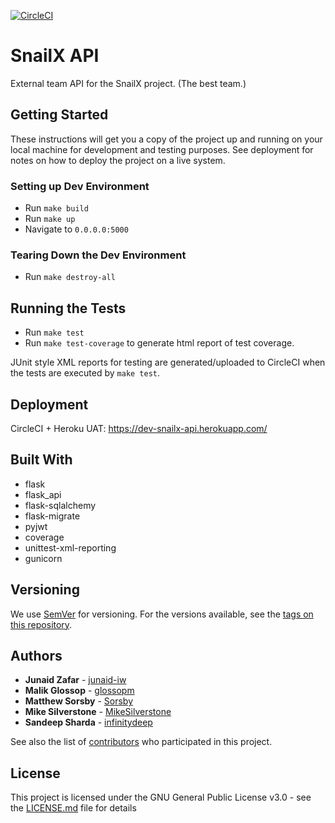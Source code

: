 [![CircleCI](https://circleci.com/gh/infinityworks/snailx_api/tree/develop.svg?style=svg)](https://circleci.com/gh/infinityworks/snailx_api/tree/develop)

# SnailX API

External team API for the SnailX project. (The best team.)

## Getting Started

These instructions will get you a copy of the project up and running on your local machine for development and testing purposes. See deployment for notes on how to deploy the project on a live system.

### Setting up Dev Environment

- Run ```make build```
- Run ```make up```
- Navigate to ```0.0.0.0:5000```

### Tearing Down the Dev Environment

- Run ```make destroy-all```

## Running the Tests

- Run ```make test```
- Run ```make test-coverage``` to generate html report of test coverage.

JUnit style XML reports for testing are generated/uploaded to CircleCI when the tests are executed by `make test`.

## Deployment

CircleCI + Heroku
UAT: <https://dev-snailx-api.herokuapp.com/>

## Built With

* flask
* flask_api
* flask-sqlalchemy
* flask-migrate
* pyjwt
* coverage
* unittest-xml-reporting
* gunicorn

## Versioning

We use [SemVer](http://semver.org/) for versioning. For the versions available, see the [tags on this repository](https://github.com/your/project/tags). 

## Authors

* **Junaid Zafar** - [junaid-iw](https://github.com/junaid-iw)
* **Malik Glossop** - [glossopm](https://github.com/glossopm)
* **Matthew Sorsby** - [Sorsby](https://github.com/Sorsby)
* **Mike Silverstone** - [MikeSilverstone](https://github.com/MikeSilverstone)
* **Sandeep Sharda** - [infinitydeep](https://github.com/infinitydeep)

See also the list of [contributors](https://github.com/Sorsby/snailx_api/graphs/contributors) who participated in this project.

## License

This project is licensed under the GNU General Public License v3.0 - see the [LICENSE.md](LICENSE.md) file for details

